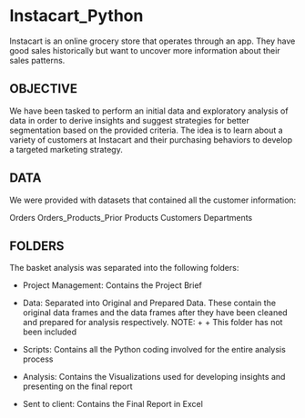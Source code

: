 # **Instacart_Python**

Instacart is an online grocery store that operates through an app. They have good sales historically but want to uncover more information about their sales patterns.

## **OBJECTIVE**

We have been tasked to perform an initial data and exploratory analysis of data in order to derive insights and suggest strategies for better segmentation based on the provided criteria. The idea is to learn about a variety of customers at Instacart and their purchasing behaviors to develop a targeted marketing strategy.

## **DATA**

We were provided with datasets that contained all the customer information:

Orders
Orders_Products_Prior
Products
Customers
Departments

## **FOLDERS**

The basket analysis was separated into the following folders:

+ Project Management: Contains the Project Brief

+ Data: Separated into Original and Prepared Data. These contain the original data frames and the data frames after they have been cleaned and prepared for analysis respectively. NOTE: + + This folder has not been included

+ Scripts: Contains all the Python coding involved for the entire analysis process

+ Analysis: Contains the Visualizations used for developing insights and presenting on the final report

+ Sent to client: Contains the Final Report in Excel


